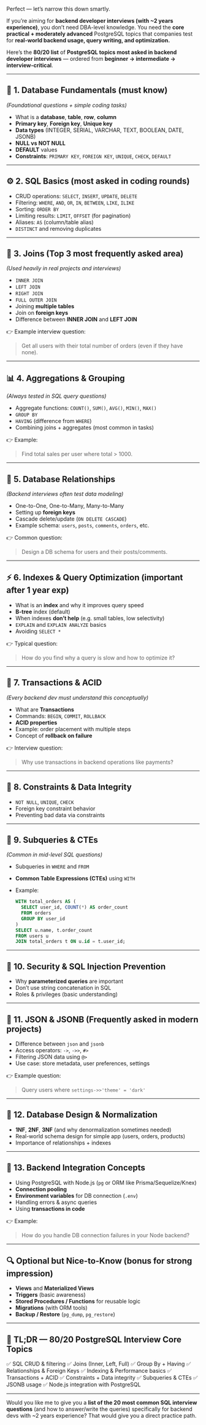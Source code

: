Perfect — let’s narrow this down smartly.

If you’re aiming for **backend developer interviews (with ~2 years experience)**, you don’t need DBA-level knowledge. You need the **core practical + moderately advanced** PostgreSQL topics that companies test for **real-world backend usage, query writing, and optimization.**

Here’s the **80/20 list** of **PostgreSQL topics most asked in backend developer interviews** — ordered from **beginner → intermediate → interview-critical**.

---

## 🧩 1. **Database Fundamentals (must know)**

*(Foundational questions + simple coding tasks)*

* What is a **database**, **table**, **row**, **column**
* **Primary key**, **Foreign key**, **Unique key**
* **Data types** (INTEGER, SERIAL, VARCHAR, TEXT, BOOLEAN, DATE, JSONB)
* **NULL vs NOT NULL**
* **DEFAULT** values
* **Constraints**: `PRIMARY KEY`, `FOREIGN KEY`, `UNIQUE`, `CHECK`, `DEFAULT`

---

## ⚙️ 2. **SQL Basics (most asked in coding rounds)**

* CRUD operations: `SELECT`, `INSERT`, `UPDATE`, `DELETE`
* Filtering: `WHERE`, `AND`, `OR`, `IN`, `BETWEEN`, `LIKE`, `ILIKE`
* Sorting: `ORDER BY`
* Limiting results: `LIMIT`, `OFFSET` (for pagination)
* Aliases: `AS` (column/table alias)
* `DISTINCT` and removing duplicates

---

## 🔗 3. **Joins (Top 3 most frequently asked area)**

*(Used heavily in real projects and interviews)*

* `INNER JOIN`
* `LEFT JOIN`
* `RIGHT JOIN`
* `FULL OUTER JOIN`
* Joining **multiple tables**
* Join on **foreign keys**
* Difference between **INNER JOIN** and **LEFT JOIN**

👉 Example interview question:

> Get all users with their total number of orders (even if they have none).

---

## 📊 4. **Aggregations & Grouping**

*(Always tested in SQL query questions)*

* Aggregate functions: `COUNT()`, `SUM()`, `AVG()`, `MIN()`, `MAX()`
* `GROUP BY`
* `HAVING` (difference from `WHERE`)
* Combining joins + aggregates (most common in tasks)

👉 Example:

> Find total sales per user where total > 1000.

---

## 🧱 5. **Database Relationships**

*(Backend interviews often test data modeling)*

* One-to-One, One-to-Many, Many-to-Many
* Setting up **foreign keys**
* Cascade delete/update (`ON DELETE CASCADE`)
* Example schema: `users`, `posts`, `comments`, `orders`, etc.

👉 Common question:

> Design a DB schema for users and their posts/comments.

---

## ⚡ 6. **Indexes & Query Optimization (important after 1 year exp)**

* What is an **index** and why it improves query speed
* **B-tree** index (default)
* When indexes **don’t help** (e.g. small tables, low selectivity)
* `EXPLAIN` and `EXPLAIN ANALYZE` basics
* Avoiding `SELECT *`

👉 Typical question:

> How do you find why a query is slow and how to optimize it?

---

## 🧠 7. **Transactions & ACID**

*(Every backend dev must understand this conceptually)*

* What are **Transactions**
* Commands: `BEGIN`, `COMMIT`, `ROLLBACK`
* **ACID properties**
* Example: order placement with multiple steps
* Concept of **rollback on failure**

👉 Interview question:

> Why use transactions in backend operations like payments?

---

## 💾 8. **Constraints & Data Integrity**

* `NOT NULL`, `UNIQUE`, `CHECK`
* Foreign key constraint behavior
* Preventing bad data via constraints

---

## 🧩 9. **Subqueries & CTEs**

*(Common in mid-level SQL questions)*

* Subqueries in `WHERE` and `FROM`
* **Common Table Expressions (CTEs)** using `WITH`
* Example:

  ```sql
  WITH total_orders AS (
    SELECT user_id, COUNT(*) AS order_count
    FROM orders
    GROUP BY user_id
  )
  SELECT u.name, t.order_count
  FROM users u
  JOIN total_orders t ON u.id = t.user_id;
  ```

---

## 🔐 10. **Security & SQL Injection Prevention**

* Why **parameterized queries** are important
* Don’t use string concatenation in SQL
* Roles & privileges (basic understanding)

---

## 🧰 11. **JSON & JSONB (Frequently asked in modern projects)**

* Difference between `json` and `jsonb`
* Access operators: `->`, `->>`, `#>`
* Filtering JSON data using `@>`
* Use case: store metadata, user preferences, settings

👉 Example question:

> Query users where `settings->>'theme' = 'dark'`

---

## 🔄 12. **Database Design & Normalization**

* **1NF**, **2NF**, **3NF** (and why denormalization sometimes needed)
* Real-world schema design for simple app (users, orders, products)
* Importance of relationships + indexes

---

## 🚀 13. **Backend Integration Concepts**

* Using PostgreSQL with Node.js (`pg` or ORM like Prisma/Sequelize/Knex)
* **Connection pooling**
* **Environment variables** for DB connection (`.env`)
* Handling errors & async queries
* Using **transactions in code**

👉 Example:

> How do you handle DB connection failures in your Node backend?

---

## 🔍 Optional but Nice-to-Know (bonus for strong impression)

* **Views** and **Materialized Views**
* **Triggers** (basic awareness)
* **Stored Procedures / Functions** for reusable logic
* **Migrations** (with ORM tools)
* **Backup / Restore** (`pg_dump`, `pg_restore`)

---

## 🧭 TL;DR — 80/20 PostgreSQL Interview Core Topics

✅ SQL CRUD & filtering
✅ Joins (Inner, Left, Full)
✅ Group By + Having
✅ Relationships & Foreign Keys
✅ Indexing & Performance basics
✅ Transactions + ACID
✅ Constraints + Data integrity
✅ Subqueries & CTEs
✅ JSONB usage
✅ Node.js integration with PostgreSQL

---

Would you like me to give you a **list of the 20 most common SQL interview questions** (and how to answer/write the queries) specifically for backend devs with ~2 years experience?
That would give you a direct practice path.
